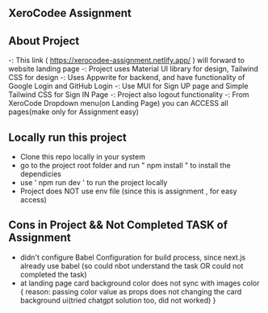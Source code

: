 ## XeroCodee Assignment

## About Project
-: This link ( https://xerocodee-assignment.netlify.app/ ) will forward to website landing page
-: Project uses Material UI library for design, Tailwind CSS for design
-: Uses Appwrite for backend, and have functionality of Google Login and GitHub Login
-: Use MUI for Sign UP page and Simple Tailwind CSS for Sign IN Page
-: Project also logout functionality
-: From XeroCode Dropdown menu(on Landing Page) you can ACCESS all pages(make only for Assignment easy)


## Locally run this project
- Clone this repo locally in your system
- go to the project root folder and run " npm install " to install the dependicies
- use ' npm run dev ' to run the project locally
- Project does NOT use env file (since this is assignment , for easy access)

## Cons in Project && Not Completed TASK of Assignment
- didn't configure Babel Configuration for build process, since next.js already use babel (so could nbot understand the task OR could not completed the task)
- at landing page card background color does not sync with images color { reason: passing color value as props does not changing the card background ui(tried chatgpt solution too, did not worked)  }


